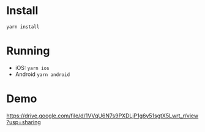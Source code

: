 
# Install
 
`yarn install`


# Running

- iOS: `yarn ios`
- Android `yarn android`

# Demo

https://drive.google.com/file/d/1VVqU6N7s9PXDLjP1g6y51sgtX5Lwrt_r/view?usp=sharing

